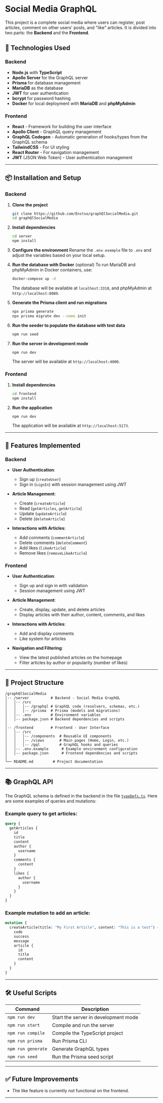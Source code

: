 # Social Media GraphQL

This project is a complete social media where users can register, post articles, comment on other users' posts, and "like" articles. It is divided into two parts: the **Backend** and the **Frontend**.

## 🚀 Technologies Used

### Backend
- **Node.js** with **TypeScript**
- **Apollo Server** for the GraphQL server
- **Prisma** for database management
- **MariaDB** as the database
- **JWT** for user authentication
- **bcrypt** for password hashing
- **Docker** for local deployment with **MariaDB** and **phpMyAdmin**

### Frontend
- **React** - Framework for building the user interface
- **Apollo Client** - GraphQL query management
- **GraphQL Codegen** - Automatic generation of hooks/types from the GraphQL schema
- **TailwindCSS** - For UI styling
- **React Router** - For navigation management
- **JWT** (JSON Web Token) - User authentication management

---

## 📦 Installation and Setup

### Backend

1. **Clone the project**
   ```bash
   git clone https://github.com/Enstso/graphQlSocialMedia.git
   cd graphQlSocialMedia
   ```

2. **Install dependencies**
   ```bash
   cd server
   npm install
   ```

3. **Configure the environment**
   Rename the `.env.exemple` file to `.env` and adjust the variables based on your local setup.

4. **Run the database with Docker** (optional)
   To run MariaDB and phpMyAdmin in Docker containers, use:
   ```bash
   docker-compose up -d
   ```
   The database will be available at `localhost:3310`, and phpMyAdmin at `http://localhost:8089`.

5. **Generate the Prisma client and run migrations**
   ```bash
   npx prisma generate
   npx prisma migrate dev --name init
   ```

6. **Run the seeder to populate the database with test data**
   ```bash
   npm run seed
   ```

7. **Run the server in development mode**
   ```bash
   npm run dev
   ```
   The server will be available at `http://localhost:4000`.

### Frontend

1. **Install dependencies**
   ```bash
   cd frontend
   npm install
   ```

2. **Run the application**
   ```bash
   npm run dev
   ```
   The application will be available at `http://localhost:5173`.

---

## 🔑 Features Implemented

### Backend
- **User Authentication**:
  - Sign up (`createUser`)
  - Sign in (`signIn`) with session management using JWT

- **Article Management**:
  - Create (`createArticle`)
  - Read (`getArticles`, `getArticle`)
  - Update (`updateArticle`)
  - Delete (`deleteArticle`)

- **Interactions with Articles**:
  - Add comments (`commentArticle`)
  - Delete comments (`deleteComment`)
  - Add likes (`likeArticle`)
  - Remove likes (`removeLikeArticle`)

### Frontend
- **User Authentication**:
  - Sign up and sign in with validation
  - Session management using JWT

- **Article Management**:
  - Create, display, update, and delete articles
  - Display articles with their author, content, comments, and likes

- **Interactions with Articles**:
  - Add and display comments
  - Like system for articles

- **Navigation and Filtering**:
  - View the latest published articles on the homepage
  - Filter articles by author or popularity (number of likes)

---

## 📂 Project Structure

```
/graphQlSocialMedia
│-- /server          # Backend - Social Media GraphQL
│   │-- /src
│   │   │-- /graphql # GraphQL code (resolvers, schemas, etc.)
│   │   │-- /prisma  # Prisma (models and migrations)
│   │-- .env         # Environment variables
│   │-- package.json # Backend dependencies and scripts
│
│-- /frontend        # Frontend - User Interface
│   │-- /src
│   │   │-- /components  # Reusable UI components
│   │   │-- /views       # Main pages (Home, Login, etc.)
│   │   │-- /gql         # GraphQL hooks and queries
│   │-- .env.example      # Example environment configuration
│   │-- package.json      # Frontend dependencies and scripts
│
└── README.md         # Project documentation
```

---

## 📚 GraphQL API

The GraphQL schema is defined in the backend in the file [`typeDefs.ts`](server/src/graphql/typeDefs.ts). Here are some examples of queries and mutations:

### Example query to get articles:
```graphql
query {
  getArticles {
    id
    title
    content
    author {
      username
    }
    comments {
      content
    }
    likes {
      author {
        username
      }
    }
  }
}
```

### Example mutation to add an article:
```graphql
mutation {
  createArticle(title: "My First Article", content: "This is a test") {
    code
    success
    message
    article {
      id
      title
      content
    }
  }
}
```

---

## 🛠️ Useful Scripts

| Command               | Description                          |
|------------------------|--------------------------------------|
| `npm run dev`           | Start the server in development mode |
| `npm run start`         | Compile and run the server          |
| `npm run compile`       | Compile the TypeScript project      |
| `npm run prisma`        | Run Prisma CLI                      |
| `npm run generate`      | Generate GraphQL types              |
| `npm run seed`          | Run the Prisma seed script          |

---

## ✅ Future Improvements
- The like feature is currently not functional on the frontend.

---
